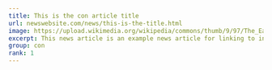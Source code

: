 ```yaml
---
title: This is the con article title
url: newswebsite.com/news/this-is-the-title.html
image: https://upload.wikimedia.org/wikipedia/commons/thumb/9/97/The_Earth_seen_from_Apollo_17.jpg/1024px-The_Earth_seen_from_Apollo_17.jpg
excerpt: This news article is an example news article for linking to interesting news from this website
group: con
rank: 1
---
```

